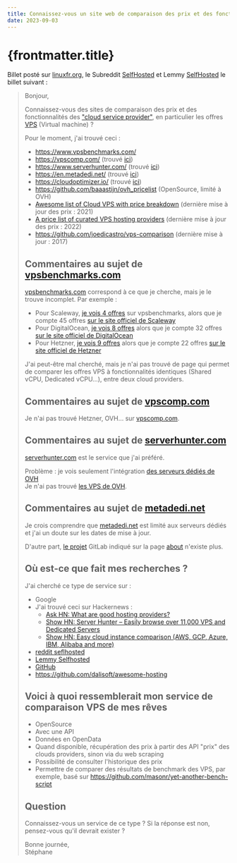 ```yaml
---
title: Connaissez-vous un site web de comparaison des prix et des fonctionnalités des offres VPS ?
date: 2023-09-03
---
```


# {frontmatter.title}

Billet posté sur [linuxfr.org](https://linuxfr.org/users/harobed/journaux/connaissez-vous-un-site-web-de-comparaison-des-prix-et-des-fonctionnalites-des-offres-vps), le Subreddit [SelfHosted](https://old.reddit.com/r/selfhosted/comments/16926wz/do_you_know_a_vps_prices_and_features_comparator/) et Lemmy [SelfHosted](https://lemmy.world/post/4383467) le billet suivant :

> Bonjour,
>
> Connaissez-vous des sites de comparaison des prix et des fonctionnalités des ["cloud service provider"](https://en.wikipedia.org/wiki/Cloud_computing), en particulier les offres [VPS](https://en.wikipedia.org/wiki/Virtual_private_server) (Virtual machine) ?
>
> Pour le moment, j'ai trouvé ceci :
>
> - https://www.vpsbenchmarks.com/
> - https://vpscomp.com/ (trouvé [ici](https://news.ycombinator.com/item?id=9241159))
> - https://www.serverhunter.com/ (trouvé [ici](https://news.ycombinator.com/item?id=20537209))
> - https://en.metadedi.net/ (trouvé [ici](https://en.metadedi.net/))
> - https://cloudoptimizer.io/ (trouvé [ici](https://news.ycombinator.com/item?id=26846163))
> - https://github.com/baaastijn/ovh_pricelist (OpenSource, limité à OVH)
> - [Awesome list of Cloud VPS with price breakdown](https://github.com/leogallego/awesome-vps-price-breakdown) (dernière mise à jour des prix : 2021)
> - [A price list of curated VPS hosting providers](https://github.com/boywithkeyboard/vps-hosters) (dernière mise à jour des prix : 2022)
> - https://github.com/joedicastro/vps-comparison (dernière mise à jour : 2017)
>
> ## Commentaires au sujet de [vpsbenchmarks.com](https://www.vpsbenchmarks.com/)
>
> [vpsbenchmarks.com](https://www.vpsbenchmarks.com/) correspond à ce que je cherche, mais je le trouve incomplet. Par exemple :
>
> - Pour Scaleway, [je vois 4 offres](https://www.vpsbenchmarks.com/instance_types/scaleway) sur vpsbenchmarks, alors que je compte 45 offres [sur le site officiel de Scaleway](https://www.scaleway.com/en/pricing/?tags=compute)
> - Pour DigitalOcean, [je vois 8 offres](https://www.vpsbenchmarks.com/hosters/digitalocean) alors que je compte 32 offres [sur le site officiel de DigitalOcean](https://www.digitalocean.com/pricing/droplets)
> - Pour Hetzner, [je vois 9 offres](https://www.vpsbenchmarks.com/hosters/hetzner) alors que je compte 22 offres [sur le site officiel de Hetzner](https://www.hetzner.com/cloud)
>
> J'ai peut-être mal cherché, mais je n'ai pas trouvé de page qui permet de comparer les offres VPS à fonctionnalités identiques (Shared vCPU, Dedicated vCPU…), entre deux cloud providers.
>
> ## Commentaires au sujet de [vpscomp.com](https://vpscomp.com/)
>
> Je n'ai pas trouvé Hetzner, OVH… sur [vpscomp.com](https://vpscomp.com/).
>
> ## Commentaires au sujet de [serverhunter.com](https://www.serverhunter.com)
>
> [serverhunter.com](https://www.serverhunter.com) est le service que j'ai préféré.
>
> Problème : je vois seulement l'intégration [des serveurs dédiés de OVH](https://www.serverhunter.com/company/ovh/)<br />
> Je n'ai pas trouvé [les VPS de OVH](https://us.ovhcloud.com/public-cloud/compute/).
>
> ## Commentaires au sujet de [metadedi.net](https://en.metadedi.net/)
>
> Je crois comprendre que [metadedi.net](https://en.metadedi.net/) est limité aux serveurs dédiés et j'ai un doute sur les dates de mise à jour.
>
> D'autre part, [le projet](https://gitlab.com/Ne00n/metaDedi-Filters) GitLab indiqué sur la page [about](https://en.metadedi.net/index.php?p=about) n'existe plus.
>
> ## Où est-ce que fait mes recherches ?
>
> J'ai cherché ce type de service sur :
>
> - Google
> - J'ai trouvé ceci sur Hackernews :
>   - [Ask HN: What are good hosting providers?](https://news.ycombinator.com/item?id=20537209)
>   - [Show HN: Server Hunter – Easily browse over 11,000 VPS and Dedicated Servers](https://news.ycombinator.com/item?id=19140834)
>   - [Show HN: Easy cloud instance comparison (AWS, GCP, Azure, IBM, Alibaba and more)](https://news.ycombinator.com/item?id=26846163)
> - [reddit seflhosted](https://old.reddit.com/r/selfhosted/)
> - [Lemmy Selfhosted](https://lemmy.world/c/selfhosted)
> - [GitHub](https://github.com/search?q=VPS+price&type=issues)
> - https://github.com/dalisoft/awesome-hosting
>
> ## Voici à quoi ressemblerait mon service de comparaison VPS de mes rêves
>
> - OpenSource
> - Avec une API
> - Données en OpenData
> - Quand disponible, récupération des prix à partir des API "prix" des clouds providers, sinon via du web scraping
> - Possibilité de consulter l'historique des prix
> - Permettre de comparer des résultats de benchmark des VPS, par exemple, basé sur https://github.com/masonr/yet-another-bench-script
>
> ## Question
>
> Connaissez-vous un service de ce type ? Si la réponse est non, pensez-vous qu'il devrait exister ?
>
> Bonne journée,<br />
> Stéphane
